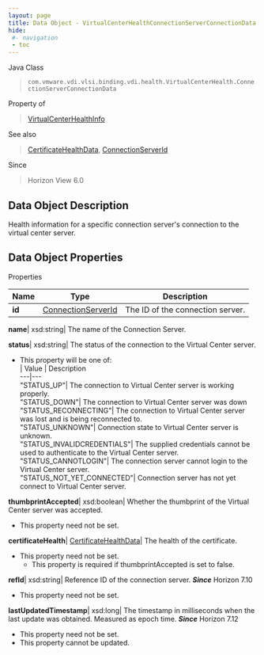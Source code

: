 ```yaml
---
layout: page
title: Data Object - VirtualCenterHealthConnectionServerConnectionData
hide:
 #- navigation
 - toc
---
```






Java Class  
> `com.vmware.vdi.vlsi.binding.vdi.health.VirtualCenterHealth.ConnectionServerConnectionData`

Property of  
> [VirtualCenterHealthInfo](vdi.health.VirtualCenterHealth.VirtualCenterHealthInfo.md#field_detail)

See also  
> [CertificateHealthData](vdi.health.CertificateHealthData.md), [ConnectionServerId](vdi.entity.ConnectionServerId.md)

Since  
> Horizon View 6.0


## Data Object Description 

Health information for a specific connection server's connection to the virtual center server. 

## Data Object Properties

Properties

Name |  Type |  Description   
---|---|---  
**id**| [ConnectionServerId](vdi.entity.ConnectionServerId.md)|  The ID of the connection server.   
  
**name**|  xsd:string|  The name of the Connection Server.   
  
**status**|  xsd:string|  The status of the connection to the Virtual Center server.   


  * This property will be one of:  
|  Value |  Description   
---|---  
"STATUS_UP"| The connection to Virtual Center server is working properly.  
"STATUS_DOWN"| The connection to Virtual Center server was down  
"STATUS_RECONNECTING"| The connection to Virtual Center server was lost and is being reconnected to.  
"STATUS_UNKNOWN"| Connection state to Virtual Center server is unknown.  
"STATUS_INVALIDCREDENTIALS"| The supplied credentials cannot be used to authenticate to the Virtual Center server.  
"STATUS_CANNOTLOGIN"| The connection server cannot login to the Virtual Center server.  
"STATUS_NOT_YET_CONNECTED"| Connection server has not yet connect to Virtual Center server.  

  
**thumbprintAccepted**|  xsd:boolean|  Whether the thumbprint of the Virtual Center server was accepted.   


* This property need not be set.

  
**certificateHealth**| [CertificateHealthData](vdi.health.CertificateHealthData.md)|  The health of the certificate.   


* This property need not be set.
  * This property is required if thumbprintAccepted is set to false.

  
**refId**|  xsd:string|  Reference ID of the connection server.  **_Since_** Horizon 7.10  


* This property need not be set.

  
**lastUpdatedTimestamp**|  xsd:long|  The timestamp in milliseconds when the last update was obtained. Measured as epoch time.  **_Since_** Horizon 7.12  


* This property need not be set.
* This property cannot be updated.

  
  
  
   
  
  
